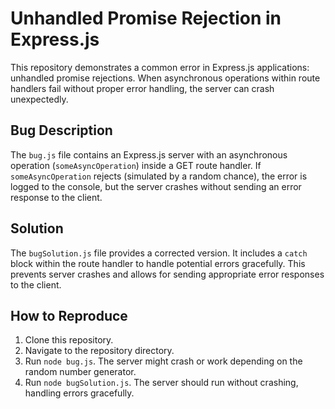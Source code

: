 # Unhandled Promise Rejection in Express.js

This repository demonstrates a common error in Express.js applications: unhandled promise rejections.  When asynchronous operations within route handlers fail without proper error handling, the server can crash unexpectedly.

## Bug Description

The `bug.js` file contains an Express.js server with an asynchronous operation (`someAsyncOperation`) inside a GET route handler.  If `someAsyncOperation` rejects (simulated by a random chance), the error is logged to the console, but the server crashes without sending an error response to the client.

## Solution

The `bugSolution.js` file provides a corrected version. It includes a `catch` block within the route handler to handle potential errors gracefully.  This prevents server crashes and allows for sending appropriate error responses to the client.

## How to Reproduce

1. Clone this repository.
2. Navigate to the repository directory.
3. Run `node bug.js`.  The server might crash or work depending on the random number generator.
4. Run `node bugSolution.js`. The server should run without crashing, handling errors gracefully. 
